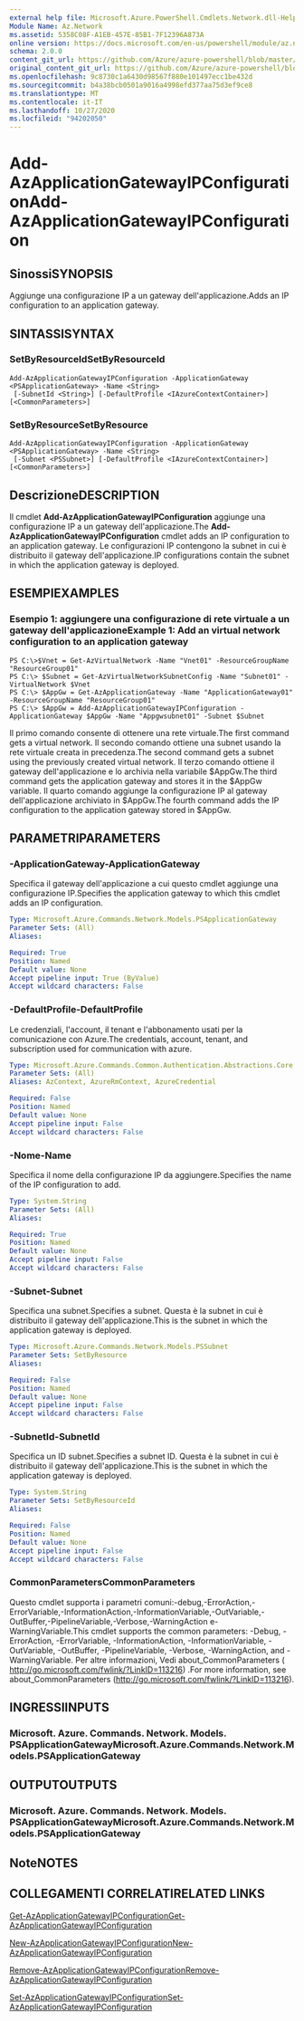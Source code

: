 ```yaml
---
external help file: Microsoft.Azure.PowerShell.Cmdlets.Network.dll-Help.xml
Module Name: Az.Network
ms.assetid: 5358C08F-A1EB-457E-85B1-7F12396A873A
online version: https://docs.microsoft.com/en-us/powershell/module/az.network/add-azapplicationgatewayipconfiguration
schema: 2.0.0
content_git_url: https://github.com/Azure/azure-powershell/blob/master/src/Network/Network/help/Add-AzApplicationGatewayIPConfiguration.md
original_content_git_url: https://github.com/Azure/azure-powershell/blob/master/src/Network/Network/help/Add-AzApplicationGatewayIPConfiguration.md
ms.openlocfilehash: 9c8730c1a6430d98567f880e101497ecc1be432d
ms.sourcegitcommit: b4a38bcb0501a9016a4998efd377aa75d3ef9ce8
ms.translationtype: MT
ms.contentlocale: it-IT
ms.lasthandoff: 10/27/2020
ms.locfileid: "94202050"
---
```

# <span data-ttu-id="2af70-101">Add-AzApplicationGatewayIPConfiguration</span><span class="sxs-lookup"><span data-stu-id="2af70-101">Add-AzApplicationGatewayIPConfiguration</span></span>

## <span data-ttu-id="2af70-102">Sinossi</span><span class="sxs-lookup"><span data-stu-id="2af70-102">SYNOPSIS</span></span>
<span data-ttu-id="2af70-103">Aggiunge una configurazione IP a un gateway dell'applicazione.</span><span class="sxs-lookup"><span data-stu-id="2af70-103">Adds an IP configuration to an application gateway.</span></span>

## <span data-ttu-id="2af70-104">SINTASSI</span><span class="sxs-lookup"><span data-stu-id="2af70-104">SYNTAX</span></span>

### <span data-ttu-id="2af70-105">SetByResourceId</span><span class="sxs-lookup"><span data-stu-id="2af70-105">SetByResourceId</span></span>
```
Add-AzApplicationGatewayIPConfiguration -ApplicationGateway <PSApplicationGateway> -Name <String>
 [-SubnetId <String>] [-DefaultProfile <IAzureContextContainer>] [<CommonParameters>]
```

### <span data-ttu-id="2af70-106">SetByResource</span><span class="sxs-lookup"><span data-stu-id="2af70-106">SetByResource</span></span>
```
Add-AzApplicationGatewayIPConfiguration -ApplicationGateway <PSApplicationGateway> -Name <String>
 [-Subnet <PSSubnet>] [-DefaultProfile <IAzureContextContainer>] [<CommonParameters>]
```

## <span data-ttu-id="2af70-107">Descrizione</span><span class="sxs-lookup"><span data-stu-id="2af70-107">DESCRIPTION</span></span>
<span data-ttu-id="2af70-108">Il cmdlet **Add-AzApplicationGatewayIPConfiguration** aggiunge una configurazione IP a un gateway dell'applicazione.</span><span class="sxs-lookup"><span data-stu-id="2af70-108">The **Add-AzApplicationGatewayIPConfiguration** cmdlet adds an IP configuration to an application gateway.</span></span>
<span data-ttu-id="2af70-109">Le configurazioni IP contengono la subnet in cui è distribuito il gateway dell'applicazione.</span><span class="sxs-lookup"><span data-stu-id="2af70-109">IP configurations contain the subnet in which the application gateway is deployed.</span></span>

## <span data-ttu-id="2af70-110">ESEMPI</span><span class="sxs-lookup"><span data-stu-id="2af70-110">EXAMPLES</span></span>

### <span data-ttu-id="2af70-111">Esempio 1: aggiungere una configurazione di rete virtuale a un gateway dell'applicazione</span><span class="sxs-lookup"><span data-stu-id="2af70-111">Example 1: Add an virtual network configuration to an application gateway</span></span>
```
PS C:\>$Vnet = Get-AzVirtualNetwork -Name "Vnet01" -ResourceGroupName "ResourceGroup01"
PS C:\> $Subnet = Get-AzVirtualNetworkSubnetConfig -Name "Subnet01" -VirtualNetwork $Vnet 
PS C:\> $AppGw = Get-AzApplicationGateway -Name "ApplicationGateway01" -ResourceGroupName "ResourceGroup01"
PS C:\> $AppGw = Add-AzApplicationGatewayIPConfiguration -ApplicationGateway $AppGw -Name "Appgwsubnet01" -Subnet $Subnet
```

<span data-ttu-id="2af70-112">Il primo comando consente di ottenere una rete virtuale.</span><span class="sxs-lookup"><span data-stu-id="2af70-112">The first command gets a virtual network.</span></span>
<span data-ttu-id="2af70-113">Il secondo comando ottiene una subnet usando la rete virtuale creata in precedenza.</span><span class="sxs-lookup"><span data-stu-id="2af70-113">The second command gets a subnet using the previously created virtual network.</span></span>
<span data-ttu-id="2af70-114">Il terzo comando ottiene il gateway dell'applicazione e lo archivia nella variabile $AppGw.</span><span class="sxs-lookup"><span data-stu-id="2af70-114">The third command gets the application gateway and stores it in the $AppGw variable.</span></span>
<span data-ttu-id="2af70-115">Il quarto comando aggiunge la configurazione IP al gateway dell'applicazione archiviato in $AppGw.</span><span class="sxs-lookup"><span data-stu-id="2af70-115">The fourth command adds the IP configuration to the application gateway stored in $AppGw.</span></span>

## <span data-ttu-id="2af70-116">PARAMETRI</span><span class="sxs-lookup"><span data-stu-id="2af70-116">PARAMETERS</span></span>

### <span data-ttu-id="2af70-117">-ApplicationGateway</span><span class="sxs-lookup"><span data-stu-id="2af70-117">-ApplicationGateway</span></span>
<span data-ttu-id="2af70-118">Specifica il gateway dell'applicazione a cui questo cmdlet aggiunge una configurazione IP.</span><span class="sxs-lookup"><span data-stu-id="2af70-118">Specifies the application gateway to which this cmdlet adds an IP configuration.</span></span>

```yaml
Type: Microsoft.Azure.Commands.Network.Models.PSApplicationGateway
Parameter Sets: (All)
Aliases:

Required: True
Position: Named
Default value: None
Accept pipeline input: True (ByValue)
Accept wildcard characters: False
```

### <span data-ttu-id="2af70-119">-DefaultProfile</span><span class="sxs-lookup"><span data-stu-id="2af70-119">-DefaultProfile</span></span>
<span data-ttu-id="2af70-120">Le credenziali, l'account, il tenant e l'abbonamento usati per la comunicazione con Azure.</span><span class="sxs-lookup"><span data-stu-id="2af70-120">The credentials, account, tenant, and subscription used for communication with azure.</span></span>

```yaml
Type: Microsoft.Azure.Commands.Common.Authentication.Abstractions.Core.IAzureContextContainer
Parameter Sets: (All)
Aliases: AzContext, AzureRmContext, AzureCredential

Required: False
Position: Named
Default value: None
Accept pipeline input: False
Accept wildcard characters: False
```

### <span data-ttu-id="2af70-121">-Nome</span><span class="sxs-lookup"><span data-stu-id="2af70-121">-Name</span></span>
<span data-ttu-id="2af70-122">Specifica il nome della configurazione IP da aggiungere.</span><span class="sxs-lookup"><span data-stu-id="2af70-122">Specifies the name of the IP configuration to add.</span></span>

```yaml
Type: System.String
Parameter Sets: (All)
Aliases:

Required: True
Position: Named
Default value: None
Accept pipeline input: False
Accept wildcard characters: False
```

### <span data-ttu-id="2af70-123">-Subnet</span><span class="sxs-lookup"><span data-stu-id="2af70-123">-Subnet</span></span>
<span data-ttu-id="2af70-124">Specifica una subnet.</span><span class="sxs-lookup"><span data-stu-id="2af70-124">Specifies a subnet.</span></span>
<span data-ttu-id="2af70-125">Questa è la subnet in cui è distribuito il gateway dell'applicazione.</span><span class="sxs-lookup"><span data-stu-id="2af70-125">This is the subnet in which the application gateway is deployed.</span></span>

```yaml
Type: Microsoft.Azure.Commands.Network.Models.PSSubnet
Parameter Sets: SetByResource
Aliases:

Required: False
Position: Named
Default value: None
Accept pipeline input: False
Accept wildcard characters: False
```

### <span data-ttu-id="2af70-126">-SubnetId</span><span class="sxs-lookup"><span data-stu-id="2af70-126">-SubnetId</span></span>
<span data-ttu-id="2af70-127">Specifica un ID subnet.</span><span class="sxs-lookup"><span data-stu-id="2af70-127">Specifies a subnet ID.</span></span>
<span data-ttu-id="2af70-128">Questa è la subnet in cui è distribuito il gateway dell'applicazione.</span><span class="sxs-lookup"><span data-stu-id="2af70-128">This is the subnet in which the application gateway is deployed.</span></span>

```yaml
Type: System.String
Parameter Sets: SetByResourceId
Aliases:

Required: False
Position: Named
Default value: None
Accept pipeline input: False
Accept wildcard characters: False
```

### <span data-ttu-id="2af70-129">CommonParameters</span><span class="sxs-lookup"><span data-stu-id="2af70-129">CommonParameters</span></span>
<span data-ttu-id="2af70-130">Questo cmdlet supporta i parametri comuni:-debug,-ErrorAction,-ErrorVariable,-InformationAction,-InformationVariable,-OutVariable,-OutBuffer,-PipelineVariable,-Verbose,-WarningAction e-WarningVariable.</span><span class="sxs-lookup"><span data-stu-id="2af70-130">This cmdlet supports the common parameters: -Debug, -ErrorAction, -ErrorVariable, -InformationAction, -InformationVariable, -OutVariable, -OutBuffer, -PipelineVariable, -Verbose, -WarningAction, and -WarningVariable.</span></span> <span data-ttu-id="2af70-131">Per altre informazioni, Vedi about_CommonParameters ( http://go.microsoft.com/fwlink/?LinkID=113216) .</span><span class="sxs-lookup"><span data-stu-id="2af70-131">For more information, see about_CommonParameters (http://go.microsoft.com/fwlink/?LinkID=113216).</span></span>

## <span data-ttu-id="2af70-132">INGRESSI</span><span class="sxs-lookup"><span data-stu-id="2af70-132">INPUTS</span></span>

### <span data-ttu-id="2af70-133">Microsoft. Azure. Commands. Network. Models. PSApplicationGateway</span><span class="sxs-lookup"><span data-stu-id="2af70-133">Microsoft.Azure.Commands.Network.Models.PSApplicationGateway</span></span>

## <span data-ttu-id="2af70-134">OUTPUT</span><span class="sxs-lookup"><span data-stu-id="2af70-134">OUTPUTS</span></span>

### <span data-ttu-id="2af70-135">Microsoft. Azure. Commands. Network. Models. PSApplicationGateway</span><span class="sxs-lookup"><span data-stu-id="2af70-135">Microsoft.Azure.Commands.Network.Models.PSApplicationGateway</span></span>

## <span data-ttu-id="2af70-136">Note</span><span class="sxs-lookup"><span data-stu-id="2af70-136">NOTES</span></span>

## <span data-ttu-id="2af70-137">COLLEGAMENTI CORRELATI</span><span class="sxs-lookup"><span data-stu-id="2af70-137">RELATED LINKS</span></span>

[<span data-ttu-id="2af70-138">Get-AzApplicationGatewayIPConfiguration</span><span class="sxs-lookup"><span data-stu-id="2af70-138">Get-AzApplicationGatewayIPConfiguration</span></span>](./Get-AzApplicationGatewayIPConfiguration.md)

[<span data-ttu-id="2af70-139">New-AzApplicationGatewayIPConfiguration</span><span class="sxs-lookup"><span data-stu-id="2af70-139">New-AzApplicationGatewayIPConfiguration</span></span>](./New-AzApplicationGatewayIPConfiguration.md)

[<span data-ttu-id="2af70-140">Remove-AzApplicationGatewayIPConfiguration</span><span class="sxs-lookup"><span data-stu-id="2af70-140">Remove-AzApplicationGatewayIPConfiguration</span></span>](./Remove-AzApplicationGatewayIPConfiguration.md)

[<span data-ttu-id="2af70-141">Set-AzApplicationGatewayIPConfiguration</span><span class="sxs-lookup"><span data-stu-id="2af70-141">Set-AzApplicationGatewayIPConfiguration</span></span>](./Set-AzApplicationGatewayIPConfiguration.md)


